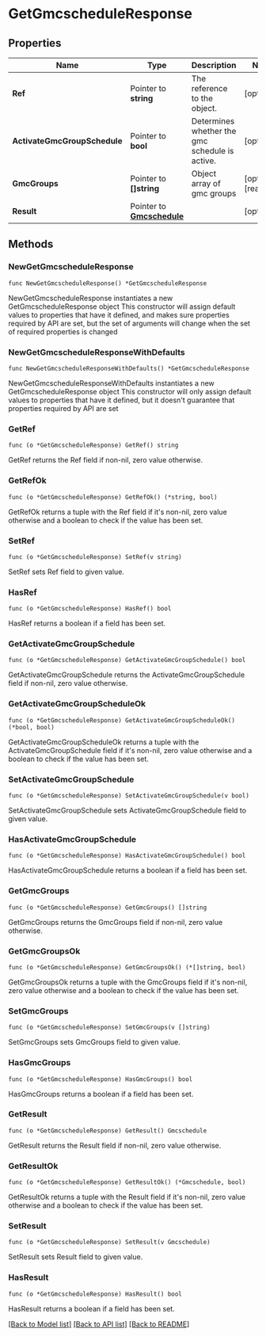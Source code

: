 # GetGmcscheduleResponse

## Properties

Name | Type | Description | Notes
------------ | ------------- | ------------- | -------------
**Ref** | Pointer to **string** | The reference to the object. | [optional] 
**ActivateGmcGroupSchedule** | Pointer to **bool** | Determines whether the gmc schedule is active. | [optional] 
**GmcGroups** | Pointer to **[]string** | Object array of gmc groups | [optional] [readonly] 
**Result** | Pointer to [**Gmcschedule**](Gmcschedule.md) |  | [optional] 

## Methods

### NewGetGmcscheduleResponse

`func NewGetGmcscheduleResponse() *GetGmcscheduleResponse`

NewGetGmcscheduleResponse instantiates a new GetGmcscheduleResponse object
This constructor will assign default values to properties that have it defined,
and makes sure properties required by API are set, but the set of arguments
will change when the set of required properties is changed

### NewGetGmcscheduleResponseWithDefaults

`func NewGetGmcscheduleResponseWithDefaults() *GetGmcscheduleResponse`

NewGetGmcscheduleResponseWithDefaults instantiates a new GetGmcscheduleResponse object
This constructor will only assign default values to properties that have it defined,
but it doesn't guarantee that properties required by API are set

### GetRef

`func (o *GetGmcscheduleResponse) GetRef() string`

GetRef returns the Ref field if non-nil, zero value otherwise.

### GetRefOk

`func (o *GetGmcscheduleResponse) GetRefOk() (*string, bool)`

GetRefOk returns a tuple with the Ref field if it's non-nil, zero value otherwise
and a boolean to check if the value has been set.

### SetRef

`func (o *GetGmcscheduleResponse) SetRef(v string)`

SetRef sets Ref field to given value.

### HasRef

`func (o *GetGmcscheduleResponse) HasRef() bool`

HasRef returns a boolean if a field has been set.

### GetActivateGmcGroupSchedule

`func (o *GetGmcscheduleResponse) GetActivateGmcGroupSchedule() bool`

GetActivateGmcGroupSchedule returns the ActivateGmcGroupSchedule field if non-nil, zero value otherwise.

### GetActivateGmcGroupScheduleOk

`func (o *GetGmcscheduleResponse) GetActivateGmcGroupScheduleOk() (*bool, bool)`

GetActivateGmcGroupScheduleOk returns a tuple with the ActivateGmcGroupSchedule field if it's non-nil, zero value otherwise
and a boolean to check if the value has been set.

### SetActivateGmcGroupSchedule

`func (o *GetGmcscheduleResponse) SetActivateGmcGroupSchedule(v bool)`

SetActivateGmcGroupSchedule sets ActivateGmcGroupSchedule field to given value.

### HasActivateGmcGroupSchedule

`func (o *GetGmcscheduleResponse) HasActivateGmcGroupSchedule() bool`

HasActivateGmcGroupSchedule returns a boolean if a field has been set.

### GetGmcGroups

`func (o *GetGmcscheduleResponse) GetGmcGroups() []string`

GetGmcGroups returns the GmcGroups field if non-nil, zero value otherwise.

### GetGmcGroupsOk

`func (o *GetGmcscheduleResponse) GetGmcGroupsOk() (*[]string, bool)`

GetGmcGroupsOk returns a tuple with the GmcGroups field if it's non-nil, zero value otherwise
and a boolean to check if the value has been set.

### SetGmcGroups

`func (o *GetGmcscheduleResponse) SetGmcGroups(v []string)`

SetGmcGroups sets GmcGroups field to given value.

### HasGmcGroups

`func (o *GetGmcscheduleResponse) HasGmcGroups() bool`

HasGmcGroups returns a boolean if a field has been set.

### GetResult

`func (o *GetGmcscheduleResponse) GetResult() Gmcschedule`

GetResult returns the Result field if non-nil, zero value otherwise.

### GetResultOk

`func (o *GetGmcscheduleResponse) GetResultOk() (*Gmcschedule, bool)`

GetResultOk returns a tuple with the Result field if it's non-nil, zero value otherwise
and a boolean to check if the value has been set.

### SetResult

`func (o *GetGmcscheduleResponse) SetResult(v Gmcschedule)`

SetResult sets Result field to given value.

### HasResult

`func (o *GetGmcscheduleResponse) HasResult() bool`

HasResult returns a boolean if a field has been set.


[[Back to Model list]](../README.md#documentation-for-models) [[Back to API list]](../README.md#documentation-for-api-endpoints) [[Back to README]](../README.md)


